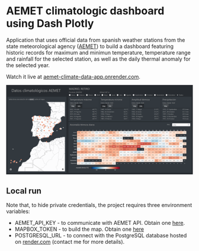 # AEMET climatologic dashboard using Dash Plotly
Application that uses official data from spanish weather stations from the state meteorological agency ([AEMET](https://www.aemet.es)) to build a dashboard featuring historic records for maximum and minimun temperature, temperature range and rainfall for the selected station, as well as the daily thermal anomaly for the selected year.

Watch it live at [aemet-climate-data-app.onrender.com](https://aemet-climate-data-app.onrender.com).

![app screenshot](/assets/app.png "app screenshot")

## Local run

Note that, to hide private credentials, the project requires three environment variables:
- AEMET_API_KEY - to communicate with AEMET API. Obtain one [here](https://opendata.aemet.es/centrodedescargas/inicio).
- MAPBOX_TOKEN - to build the map. Obtain one [here](https://www.mapbox.com/)
- POSTGRESQL_URL - to connect with the PostgreSQL database hosted on [render.com](https://render.com/) (contact me for more details).